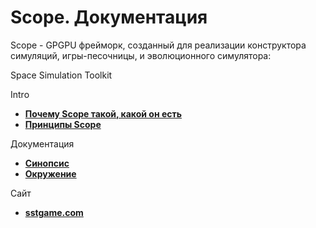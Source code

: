 # Scope. Документация

Scope - GPGPU фрейморк, созданный для реализации конструктора симуляций, игры-песочницы, и эволюционного симулятора:

Space Simulation Toolkit

Intro

- __[Почему Scope такой, какой он есть](intro.md)__
- __[Принципы Scope](principles.md)__

Документация

- __[Синопсис](synopsis.md)__
- __[Окружение](env.md)__

Сайт
- __[sstgame.com](http://sstgame.com)__
